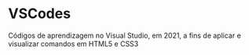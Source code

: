 # VSCodes

Códigos de aprendizagem no Visual Studio, em 2021, a fins de aplicar e visualizar comandos em HTML5 e CSS3
